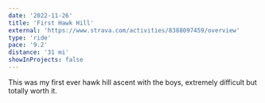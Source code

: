 ```yaml
---
date: '2022-11-26'
title: 'First Hawk Hill'
external: 'https://www.strava.com/activities/8388097459/overview'
type: 'ride'
pace: '9.2'
distance: '31 mi'
showInProjects: false
---
```


This was my first ever hawk hill ascent with the boys, extremely difficult but totally worth it.
